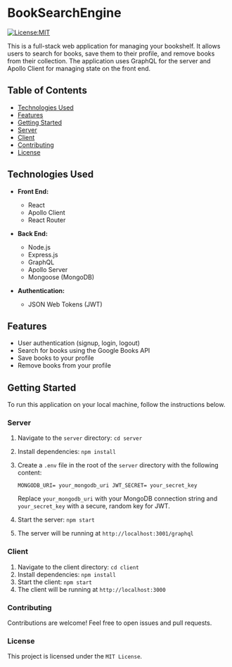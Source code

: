# BookSearchEngine

[![License:MIT](https://img.shields.io/badge/License-MIT-yellow.svg)](https://opensource.org/license/mit/)

This is a full-stack web application for managing your bookshelf. It allows users to search for books, save them to their profile, and remove books from their collection. The application uses GraphQL for the server and Apollo Client for managing state on the front end.

## Table of Contents

- [Technologies Used](#technologies-used)
- [Features](#features)
- [Getting Started](#getting-started)
- [Server](#server)
- [Client](#client)
- [Contributing](#contributing)
- [License](#license)

## Technologies Used

- **Front End:**
  - React
  - Apollo Client
  - React Router

- **Back End:**
  - Node.js
  - Express.js
  - GraphQL
  - Apollo Server
  - Mongoose (MongoDB)

- **Authentication:**
  - JSON Web Tokens (JWT)

## Features

- User authentication (signup, login, logout)
- Search for books using the Google Books API
- Save books to your profile
- Remove books from your profile

## Getting Started

To run this application on your local machine, follow the instructions below.

### Server

1. Navigate to the `server` directory: `cd server`
2. Install dependencies: `npm install`
3. Create a `.env` file in the root of the `server` directory with the following content:

   ``
   MONGODB_URI= your_mongodb_uri
   JWT_SECRET= your_secret_key
   ``

   Replace `your_mongodb_uri` with your MongoDB connection string and `your_secret_key` with a secure, random key for JWT.

4. Start the server: `npm start`
5. The server will be running at `http://localhost:3001/graphql`

### Client

1. Navigate to the client directory: `cd client`
2. Install dependencies: `npm install`
3. Start the client: `npm start`
4. The client will be running at `http://localhost:3000`

### Contributing
Contributions are welcome! Feel free to open issues and pull requests.

### License
This project is licensed under the `MIT License`.


